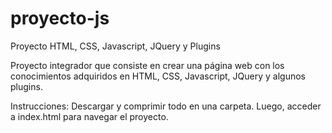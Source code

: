 # proyecto-js
Proyecto HTML, CSS, Javascript, JQuery y Plugins

Proyecto integrador que consiste en crear una página web con los conocimientos adquiridos en HTML, CSS, Javascript, JQuery y algunos plugins.

Instrucciones: Descargar y comprimir todo en una carpeta. Luego, acceder a index.html para navegar el proyecto.
